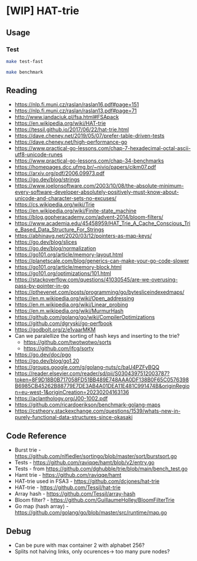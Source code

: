 # [WIP] HAT-trie

## Usage

### Test
```sh
make test-fast
```

```sh
make benchmark
```

## Reading
- https://nlp.fi.muni.cz/raslan/raslan16.pdf#page=151
- https://nlp.fi.muni.cz/raslan/raslan13.pdf#page=71
- http://www.jandaciuk.pl/fsa.html#FSApack
- https://en.wikipedia.org/wiki/HAT-trie
- https://tessil.github.io/2017/06/22/hat-trie.html
- https://dave.cheney.net/2019/05/07/prefer-table-driven-tests
- https://dave.cheney.net/high-performance-go
- https://www.practical-go-lessons.com/chap-7-hexadecimal-octal-ascii-utf8-unicode-runes
- https://www.practical-go-lessons.com/chap-34-benchmarks
- https://homepages.dcc.ufmg.br/~nivio/papers/cikm07.pdf
- https://arxiv.org/pdf/2006.09973.pdf
- https://go.dev/blog/strings
- https://www.joelonsoftware.com/2003/10/08/the-absolute-minimum-every-software-developer-absolutely-positively-must-know-about-unicode-and-character-sets-no-excuses/
- https://cs.wikipedia.org/wiki/Trie
- https://en.wikipedia.org/wiki/Finite-state_machine
- https://blog.gopheracademy.com/advent-2014/bloom-filters/
- https://www.academia.edu/45458959/HAT_Trie_A_Cache_Conscious_Trie_Based_Data_Structure_For_Strings
- https://abhinavg.net/2020/03/12/pointers-as-map-keys/
- https://go.dev/blog/slices
- https://go.dev/blog/normalization
- https://go101.org/article/memory-layout.html
- https://planetscale.com/blog/generics-can-make-your-go-code-slower
- https://go101.org/article/memory-block.html
- https://go101.org/optimizations/101.html
- https://stackoverflow.com/questions/41030545/are-we-overusing-pass-by-pointer-in-go
- https://pthevenet.com/posts/programming/go/bytesliceindexedmaps/
- https://en.m.wikipedia.org/wiki/Open_addressing
- https://en.m.wikipedia.org/wiki/Linear_probing
- https://en.m.wikipedia.org/wiki/MurmurHash
- https://github.com/golang/go/wiki/CompilerOptimizations
- https://github.com/dgryski/go-perfbook
- https://godbolt.org/z/e1vaarMKM
- Can we paralellize the sorting of hash keys and inserting to the trie?
  - https://github.com/twotwotwo/sorts
  - https://github.com/jfcg/sorty
- https://go.dev/doc/pgo
- https://go.dev/blog/go1.20
- https://groups.google.com/g/golang-nuts/c/baU4PZFyBQQ
- https://reader.elsevier.com/reader/sd/pii/S0304397512003787?token=8F9D18B0B717058FD51BB489E748AAA0DF138B0F65C0576398B6985CB45262B88779E7DE3AB4A01DEA11E481C991474B&originRegion=eu-west-1&originCreation=20230204163136
- https://aclanthology.org/J00-1002.pdf
- https://github.com/ricardoerikson/benchmark-golang-maps
- https://cstheory.stackexchange.com/questions/1539/whats-new-in-purely-functional-data-structures-since-okasaki

## Code Reference
- Burst trie - https://github.com/nlfiedler/sortingo/blob/master/sort/burstsort.go
- Tests - https://github.com/raviqqe/hamt/blob/v2/entry.go
- Tests - from https://github.com/dghubble/trie/blob/main/bench_test.go
- Hamt trie - https://github.com/raviqqe/hamt
- HAT-trie used in FSA3 - https://github.com/dcjones/hat-trie
- HAT-trie - https://github.com/Tessil/hat-trie
- Array hash - https://github.com/Tessil/array-hash
- Bloom filter? - https://github.com/GuillaumeHolley/BloomFilterTrie
- Go map (hash array) - https://github.com/golang/go/blob/master/src/runtime/map.go

## Debug
- Can be pure with max container 2 with alphabet 256?
- Splits not halving links, only ocurences-> too many pure nodes?
